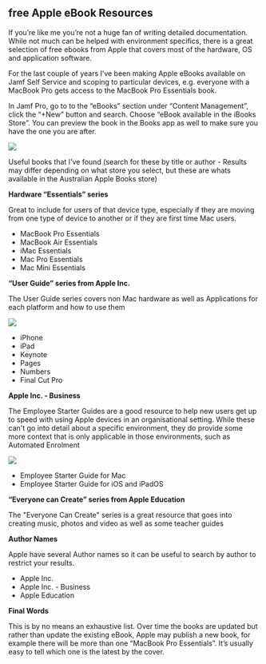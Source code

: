 ## free Apple eBook Resources

If you’re like me you’re not a huge fan of writing detailed documentation. While not much can be helped with environment specifics, there is a great selection of free ebooks from Apple that covers most of the hardware, OS and application software.

For the last couple of years I’ve been making Apple eBooks available on Jamf Self Service and scoping to particular devices, e.g. everyone with a MacBook Pro gets access to the MacBook Pro Essentials book.

In Jamf Pro, go to to the “eBooks” section under “Content Management”, click the “+New” button and search. Choose “eBook available in the iBooks Store”. You can preview the book in the Books app as well to make sure you have the one you are after.

![](https://breardon.home.blog/wp-content/uploads/2021/11/screen-shot-2021-11-01-at-12.32.39-pm.png?w=1024)

Useful books that I’ve found (search for these by title or author - Results may differ depending on what store you select, but these are whats available in the Australian Apple Books store)

**Hardware “Essentials” series**

Great to include for users of that device type, especially if they are moving from one type of device to another or if they are first time Mac users.

- MacBook Pro Essentials
- MacBook Air Essentials
- iMac Essentials
- Mac Pro Essentials
- Mac Mini Essentials

**“User Guide” series from Apple Inc.**

The User Guide series covers non Mac hardware as well as Applications for each platform and how to use them

![](https://breardon.home.blog/wp-content/uploads/2021/11/screen-shot-2021-11-01-at-1.21.57-pm.png?w=1024)

- iPhone
- iPad
- Keynote
- Pages
- Numbers
- Final Cut Pro

**Apple Inc. - Business**

The Employee Starter Guides are a good resource to help new users get up to speed with using Apple devices in an organisational setting. While these can't go into detail about a specific environment, they do provide some more context that is only applicable in those environments, such as Automated Enrolment

![](https://breardon.home.blog/wp-content/uploads/2021/11/screen-shot-2021-11-01-at-12.56.59-pm.png?w=1024)

- Employee Starter Guide for Mac
- Employee Starter Guide for iOS and iPadOS

**“Everyone can Create” series from Apple Education**

The "Everyone Can Create" series is a great resource that goes into creating music, photos and video as well as some teacher guides

**Author Names**

Apple have several Author names so it can be useful to search by author to restrict your results.

- Apple Inc.
- Apple Inc. - Business
- Apple Education

**Final Words**

This is by no means an exhaustive list. Over time the books are updated but rather than update the existing eBook, Apple may publish a new book, for example there will be more than one “MacBook Pro Essentials”. It’s usually easy to tell which one is the latest by the cover.
